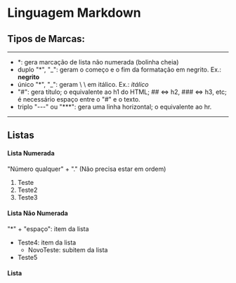 # Linguagem Markdown
## Tipos de Marcas:
***
* *: gera marcação de lista não numerada (bolinha cheia)
* duplo "*", "_": geram o começo e o fim da formatação em negrito. Ex.: **negrito**
* único "*", "_": geram \\ \\ em itálico. Ex.: _itálico_
* "#": gera título; o equivalente ao h1 do HTML; ## <=> h2, ### <=> h3, etc; é necessário espaço entre o "#" e o texto.
* triplo "---" ou "***": gera uma linha horizontal; o equivalente ao hr.
---
## Listas
#### Lista Numerada
"Número qualquer" + "." (Não precisa estar em ordem)
1. Teste
2. Teste2
200. Teste3
#### Lista Não Numerada
"*" + "espaço": item da lista
* Teste4: item da lista
  * NovoTeste: subitem da lista
* Teste5
#### Lista


